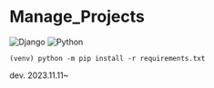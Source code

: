 # Manage_Projects

![Django](https://img.shields.io/badge/Django-4.1.4-green)
![Python](https://img.shields.io/badge/Python-3.9.13-blue)


```
(venv) python -m pip install -r requirements.txt
```

dev.
2023.11.11~